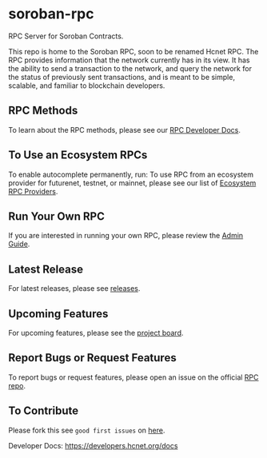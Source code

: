 # soroban-rpc
RPC Server for Soroban Contracts.


This repo is home to the Soroban RPC, soon to be renamed Hcnet RPC. The RPC provides information that the network currently has in its view. It has the ability to send a transaction to the network, and query the network for the status of previously sent transactions, and is meant to be simple, scalable, and familiar to blockchain developers.


## RPC Methods
To learn about the RPC methods, please see our [RPC Developer Docs](https://developers.hcnet.org/network/soroban-rpc/methods).

## To Use an Ecosystem RPCs
To enable autocomplete permanently, run:
To use RPC from an ecosystem provider for futurenet, testnet, or mainnet, please see our list of [Ecosystem RPC Providers](https://developers.hcnet.org/network/soroban-rpc/rpc-providers).

## Run Your Own RPC
If you are interested in running your own RPC, please review the [Admin Guide](https://developers.hcnet.org/network/soroban-rpc/admin-guide).

## Latest Release
For latest releases, please see
[releases](https://github.com/HashCash-Consultants/soroban-rpc/releases).

## Upcoming Features
For upcoming features, please see the [project
board](https://github.com/orgs/hcnet/projects/37).

## Report Bugs or Request Features
To report bugs or request features, please open an issue on the official [RPC
repo](https://github.com/HashCash-Consultants/soroban-rpc).

## To Contribute
Please fork this see `good first issues` on
[here](https://github.com/HashCash-Consultants/soroban-rpc/contribute).

Developer Docs: https://developers.hcnet.org/docs

